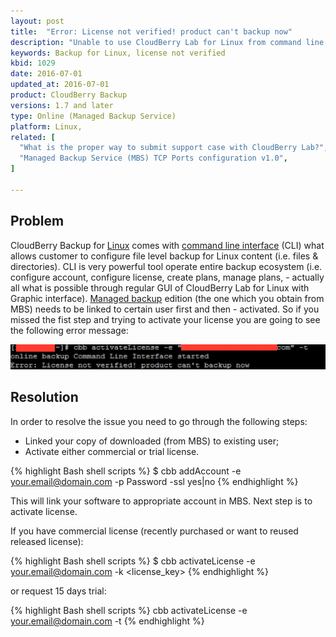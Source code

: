 ```yaml
---
layout: post
title:  "Error: License not verified! product can't backup now"
description: "Unable to use CloudBerry Lab for Linux from command line with: «Error: License not verified! product can't backup now»"
keywords: Backup for Linux, license not verified
kbid: 1029
date: 2016-07-01
updated_at: 2016-07-01
product: CloudBerry Backup
versions: 1.7 and later
type: Online (Managed Backup Service)
platform: Linux,
related: [
  "What is the proper way to submit support case with CloudBerry Lab?",
  "Managed Backup Service (MBS) TCP Ports configuration v1.0",
]

---
```

## Problem

CloudBerry Backup for [Linux][1f46d3be] comes with [command line interface][4ac3b676] (CLI) what allows customer to configure file level backup for Linux content (i.e. files & directories). CLI is very powerful tool operate entire backup ecosystem (i.e. configure account, configure license, create plans, manage plans, - actually all what is possible through regular GUI of CloudBerry Lab for Linux with Graphic interface). [Managed backup][f239e3e0] edition (the one which you obtain from MBS) needs to be linked to certain user first and then - activated. So if you missed the fist step and trying to activate your license you are going to see the following error message:

![Error: License not verified! Product can't backup now](/images/error_License_not_verified_product_cant_backup_now.png)

## Resolution

In order to resolve the issue you need to go through the following steps:

*  Linked your copy of downloaded (from MBS) to existing user;
*  Activate either commercial or trial license.

{% highlight Bash shell scripts %}
$ cbb addAccount -e your.email@domain.com -p Password -ssl yes|no
{% endhighlight %}

This will link your software to appropriate account in MBS. Next step is to activate license.

If you have commercial license (recently purchased or want to reused released license):

{% highlight Bash shell scripts %}
$ cbb activateLicense -e your.email@domain.com -k <license_key>
{% endhighlight %}

or request 15 days trial:

{% highlight Bash shell scripts %}
cbb activateLicense -e your.email@domain.com -t
{% endhighlight %}


  [1f46d3be]: http://www.cloudberrylab.com/backuplinux.aspx "CloudBerry Lab for Linux OS"
  [4ac3b676]: http://www.cloudberrylab.com/backupcmd_nix.aspx "Command Line Interface for Linux"
  [f239e3e0]: http://www.cloudberrylab.com/managed-online-backup-service-amazon-s3-azure.aspx "Managed backup"
